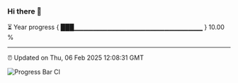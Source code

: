 ### Hi there 👋

⏳ Year progress { ███▁▁▁▁▁▁▁▁▁▁▁▁▁▁▁▁▁▁▁▁▁▁▁▁▁▁▁ } 10.00 %

---

⏰ Updated on Thu, 06 Feb 2025 12:08:31 GMT

![Progress Bar CI](https://github.com/liununu/liununu/workflows/Progress%20Bar%20CI/badge.svg)
